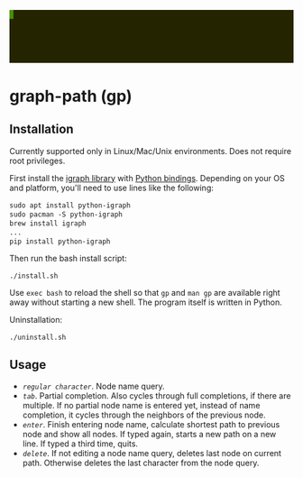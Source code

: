 
![example.gif](example.gif)

graph-path (gp)
===============

Installation <a name="Installation"></a>
------------

Currently supported only in Linux/Mac/Unix environments. Does not require root privileges.

First install the [igraph library](https://igraph.org/c/#startc) with [Python bindings](https://igraph.org/python/#pyinstall). Depending on your OS and platform, you'll need to use lines like the following:

```
sudo apt install python-igraph
sudo pacman -S python-igraph
brew install igraph
...
pip install python-igraph
```

Then run the bash install script:
```
./install.sh
```

Use `exec bash` to reload the shell so that `gp` and `man gp` are available right away without starting a new shell. The program itself is written in Python.

Uninstallation:
```
./uninstall.sh
```

Usage <a name="Usage"></a>
-----
  - *`regular character`*. Node name query.
  - *`tab`*. Partial completion. Also cycles through full completions, if there are multiple. If no partial node name is entered yet, instead of name completion, it cycles through the neighbors of the previous node.
  - *`enter`*. Finish entering node name, calculate shortest path to previous node and show all nodes. If typed again, starts a new path on a new line. If typed a third time, quits.
  - *`delete`*. If not editing a node name query, deletes last node on current path. Otherwise deletes the last character from the node query.
